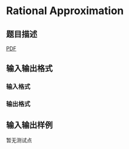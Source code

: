 # Rational Approximation

## 题目描述

[problemUrl]: https://uva.onlinejudge.org/index.php?option=com_onlinejudge&Itemid=8&category=448&page=show_problem&problem=4314

[PDF](https://uva.onlinejudge.org/external/15/p1539.pdf)

## 输入输出格式

### 输入格式

### 输出格式

## 输入输出样例

暂无测试点

